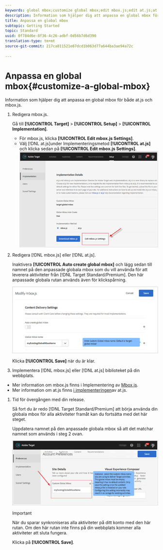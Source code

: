 ```yaml
---
keywords: global mbox;customize global mbox;edit mbox.js;edit at.js;at.js;implement mbox.js;implement at.js
description: Information som hjälper dig att anpassa en global mbox för både at.js och mbox.js.
title: Anpassa en global mbox
subtopic: Getting Started
topic: Standard
uuid: 0f784d6e-8f36-4c26-adbf-0d56b7d6d390
translation-type: tm+mt
source-git-commit: 217ca811521e67dcd1b063d77a644ba3ae94a72c

---
```



# Anpassa en global mbox{#customize-a-global-mbox}

Information som hjälper dig att anpassa en global mbox för både at.js och mbox.js.

1. Redigera mbox.js.

   Gå till **[!UICONTROL Target]** > **[!UICONTROL Setup]** > **[!UICONTROL Implementation]**.

   * För mbox.js, klicka **[!UICONTROL Edit mbox.js Settings]**.
   * Välj [!DNL at.js]under Implementeringsmetod **[!UICONTROL at.js]** och klicka sedan på **[!UICONTROL Edit mbox.js Settings]**.
   ![](assets/step-1-edit-mboxjs.png)

1. Redigera [!DNL mbox.js] eller [!DNL at.js].

   Inaktivera **[!UICONTROL Auto create global mbox]** och lägg sedan till namnet på den anpassade globala mbox som du vill använda för att leverera aktiviteter från [!DNL Target Standard/Premium]. Den här anpassade globala rutan används även för klickspårning.

   ![](assets/step-2-edit-mboxjs-or-atjs.png)

   Klicka **[!UICONTROL Save]** när du är klar.
1. Implementera [!DNL mbox.js] eller [!DNL at.js] biblioteket på din webbplats.

* Mer information om mbox.js finns i Implementering av [Mbox.js](../../../../c-implementing-target/c-implementing-target-for-client-side-web/t-mbox-download/mbox-download.md#task_4EAE26BB84FD4E1D858F411AEDF4B420).
* Mer information om at.js finns [i implementeringen](../../../../c-implementing-target/c-implementing-target-for-client-side-web/t-mbox-download/c-target-atjs-implementation/target-atjs-implementation.md#concept_8AC8D169E02944B1A547A0CAD97EAC17)av at.js.

1. Tid för övergången med din release.

   Så fort du är redo [!DNL Target Standard/Premium] att börja använda din globala mbox för alla aktiviteter framåt kan du fortsätta med det här steget.

   Uppdatera namnet på den anpassade globala mbox så att det matchar namnet som används i steg 2 ovan.

   ![](assets/step-4-time-the-transition-with-your-release.png)

   >[!IMPORTANT]
   >
   >När du sparar synkroniseras alla aktiviteter på ditt konto med den här rutan. Om den här rutan inte finns på din webbplats kommer alla aktiviteter att sluta fungera.

   Klicka på **[!UICONTROL Save]**.
